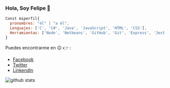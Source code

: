 ### Hola, Soy Felipe 👋
```js
Const miperfil{
  pronombres: "él" | "a él",
  Lenguajes: ['C', 'C#', 'Java', 'JavaScript', 'HTML', 'CSS'],
  Herramientas: ['Node', 'Netbeans', 'GitHub', 'Git', 'Express', 'Jest', 'Postman']
}
```
Puedes encontrarme en :wink: :point_right: :
- [Facebook](https://www.facebook.com/profile.php?id=100081813818636)
- [Twitter](https://twitter.com/reyes7604)
- [Linkendln](https://www.linkedin.com/in/felipe-reyes-miguel-604b9020a)

<!--
**FelipeReyesMi/FelipeReyesMi** is a ✨ _special_ ✨ repository because its `README.md` (this file) appears on your GitHub profile.

Here are some ideas to get you started:

- 🔭 I’m currently working on ...
- 🌱 I’m currently learning ...
- 👯 I’m looking to collaborate on ...
- 🤔 I’m looking for help with ...
- 💬 Ask me about ...
- 📫 How to reach me: ...
- 😄 Pronouns: ...
- ⚡ Fun fact: ...
-->

![github stats](https://github-readme-stats.vercel.app/api?username=FelipeReyesMi&show_icons=true&theme=dark)
